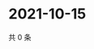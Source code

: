 # 2021-10-15

共 0 条

<!-- BEGIN -->
<!-- 最后更新时间 Fri Oct 15 2021 21:20:55 GMT+0800 (China Standard Time) -->

<!-- END -->

